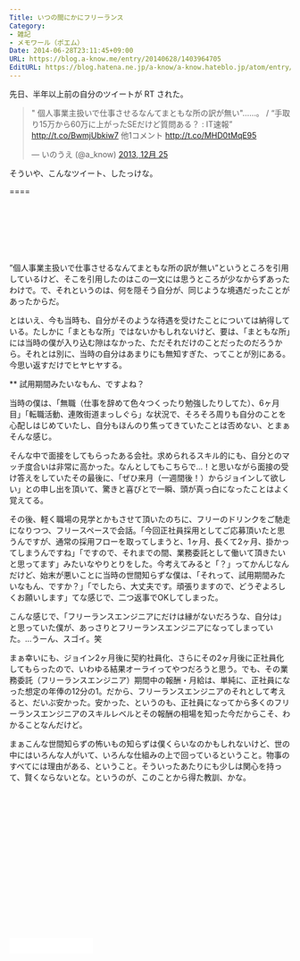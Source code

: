 ```yaml
---
Title: いつの間にかにフリーランス
Category:
- 雑記
- メモワール（ポエム）
Date: 2014-06-28T23:11:45+09:00
URL: https://blog.a-know.me/entry/20140628/1403964705
EditURL: https://blog.hatena.ne.jp/a-know/a-know.hateblo.jp/atom/entry/12921228815727979210
---
```


先日、半年以上前の自分のツイートが RT された。


<blockquote class="twitter-tweet" lang="ja"><p>&quot; 個人事業主扱いで仕事させるなんてまともな所の訳が無い&quot;……。 / “手取り15万から60万に上がったSEだけど質問ある？ : IT速報” <a href="http://t.co/BwmjUbkiw7">http://t.co/BwmjUbkiw7</a>&#10;他1コメント <a href="http://t.co/MHD0tMqE95">http://t.co/MHD0tMqE95</a></p>&mdash; いのうえ (@a_know) <a href="https://twitter.com/a_know/statuses/415841866081259521">2013, 12月 25</a></blockquote>


そういや、こんなツイート、したっけな。

====

<script async src="//pagead2.googlesyndication.com/pagead/js/adsbygoogle.js"></script>
<!-- article-top -->
<ins class="adsbygoogle"
     style="display:inline-block;width:728px;height:90px"
     data-ad-client="ca-pub-3463034538369189"
     data-ad-slot="8367620130"></ins>
<script>
(adsbygoogle = window.adsbygoogle || []).push({});
</script>


”個人事業主扱いで仕事させるなんてまともな所の訳が無い”というところを引用しているけど、そこを引用したのはこの一文には思うところが少なからずあったわけで。で、それというのは、何を隠そう自分が、同じような境遇だったことがあったからだ。


とはいえ、今も当時も、自分がそのような待遇を受けたことについては納得している。たしかに「まともな所」ではないかもしれないけど、要は、「まともな所」には当時の僕が入り込む隙はなかった、ただそれだけのことだったのだろうから。それとは別に、当時の自分はあまりにも無知すぎた、ってことが別にある。今思い返すだけでヒヤヒヤする。


** 試用期間みたいなもん、ですよね？


当時の僕は、「無職（仕事を辞めて色々つくったり勉強したりしてた）、6ヶ月目」「転職活動、連敗街道まっしぐら」な状況で、そろそろ周りも自分のことを心配しはじめていたし、自分もほんのり焦ってきていたことは否めない、とまぁそんな感じ。


そんな中で面接をしてもらったある会社。求められるスキル的にも、自分とのマッチ度合いは非常に高かった。なんとしてもこちらで...！と思いながら面接の受け答えをしていたその最後に、「ぜひ来月（一週間後！）からジョインして欲しい」との申し出を頂いて、驚きと喜びとで一瞬、頭が真っ白になったことはよく覚えてる。


その後、軽く職場の見学とかもさせて頂いたのちに、フリーのドリンクをご馳走になりつつ、フリースペースで会話。「今回正社員採用としてご応募頂いたと思うんですが、通常の採用フローを取ってしまうと、1ヶ月、長くて2ヶ月、掛かってしまうんですね」「ですので、それまでの間、業務委託として働いて頂きたいと思ってます」みたいなやりとりをした。今考えてみると「？」ってかんじなんだけど、始末が悪いことに当時の世間知らずな僕は、「それって、試用期間みたいなもん、ですか？」「でしたら、大丈夫です。頑張りますので、どうぞよろしくお願いします」てな感じで、二つ返事でOKしてしまった。


こんな感じで、「フリーランスエンジニアにだけは縁がないだろうな、自分は」と思っていた僕が、あっさりとフリーランスエンジニアになってしまっていた。...うーん、スゴイ。笑


まぁ幸いにも、ジョイン2ヶ月後に契約社員化、さらにその2ヶ月後に正社員化してもらったので、いわゆる結果オーライってやつだろうと思う。でも、その業務委託（フリーランスエンジニア）期間中の報酬・月給は、単純に、正社員になった想定の年俸の12分の1。だから、フリーランスエンジニアのそれとして考えると、だいぶ安かった。安かった、というのも、正社員になってから多くのフリーランスエンジニアのスキルレベルとその報酬の相場を知った今だからこそ、わかることなんだけど。


まぁこんな世間知らずの怖いもの知らずは僕くらいなのかもしれないけど、世の中にはいろんな人がいて、いろんな仕組みの上で回っているということ。物事のすべてには理由がある、ということ。そういったあたりにも少しは関心を持って、賢くならないとな。というのが、このことから得た教訓、かな。

 <script async src="//pagead2.googlesyndication.com/pagead/js/adsbygoogle.js"></script>
<!-- article-bottom2 -->
<ins class="adsbygoogle"
     style="display:inline-block;width:300px;height:250px"
     data-ad-client="ca-pub-3463034538369189"
     data-ad-slot="5274552934"></ins>
<script>
(adsbygoogle = window.adsbygoogle || []).push({});
</script>


<iframe src="//blog.hatena.ne.jp/a-know/a-know.hateblo.jp/subscribe/iframe" allowtransparency="true" frameborder="0" scrolling="no" width="150" height="28"></iframe>


<script src="https://moshi-moshi.moshimo.works/moshimoshi/a_know_blog/20140628-1403964705?title=%E3%81%84%E3%81%A4%E3%81%AE%E9%96%93%E3%81%AB%E3%81%8B%E3%81%AB%E3%83%95%E3%83%AA%E3%83%BC%E3%83%A9%E3%83%B3%E3%82%B9"></script>
